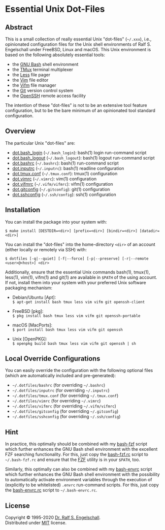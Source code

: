 
Essential Unix Dot-Files
========================

Abstract
--------

This is a small collection of really essential Unix "dot-files"
(`~/.xxx`), i.e., opinionated configuration files for the Unix shell
environments of Ralf S. Engelschall under FreeBSD, Linux and macOS. This
Unix environment is based on the following absolutely essential tools:

- the [GNU Bash](https://www.gnu.org/software/bash/) shell environment
- the [TMux](https://tmux.github.io/) terminal multiplexer
- the [Less](http://www.greenwoodsoftware.com/less/) file pager
- the [Vim](https://www.vim.org/) file editor
- the [Vifm](https://vifm.info/) file manager
- the [Git](https://git-scm.com/) version control system
- the [OpenSSH](https://www.openssh.com/) remote access facility

The intention of these "dot-files" is not to be an extensive tool
feature configuration, but to be the bare minimum of an opinionated tool
standard configuration.

Overview
--------

The particular Unix "dot-files" are:

- [dot.bash_login](./dot.bash_login) (`~/.bash_login`): bash(1) login run-command script
- [dot.bash_logout](./dot.bash_logout) (`~/.bash_logout`): bash(1) logout run-command script
- [dot.bashrc](./dot.bashrc) (`~/.bashrc`): bash(1) run-command script
- [dot.inputrc](./dot.inputrc) (`~/.inputrc`): bash(1) readline configuration
- [dot.tmux.conf](./dot.tmux.conf) (`~/.tmux.conf`): tmux(1) configuration
- [dot.vimrc](./dot.vimrc) (`~/.vimrc`): vim(1) configuration
- [dot.vifmrc](./dot.vifmrc) (`~/.vifm/vifmrc`): vifm(1) configuration
- [dot.gitconfig](./dot.gitconfig) (`~/.gitconfig`): git(1) configuration
- [dot.sshconfig](./dot.sshconfig) (`~/.ssh/config`): ssh(1) configuration

Installation
------------

You can install the package into your system with:

```
$ make install [DESTDIR=<dir>] [prefix=<dir>] [bindir=<dir>] [datadir=<dir>]
```

You can install the "dot-files" into the home-directory `<dir>` of an
account (either locally or remotely via SSH) with:

```
$ dotfiles [-q|--quiet] [-f|--force] [-p|--preserve] [-r|--remote <user>@<host>] <dir>
```

Additionally, ensure that the essential Unix commands bash(1), tmux(1),
less(1), vim(1), vifm(1) and git(1) are available in `$PATH` of the
using account. If not, install them into your system with your preferred
Unix software packaging mechanism:

- Debian/Ubuntu [Apt]:<br/>
  `$ apt-get install bash tmux less vim vifm git openssh-client`

- FreeBSD [pkg]:<br/>
  `$ pkg install bash tmux less vim vifm git openssh-portable`

- macOS [MacPorts]:<br/>
  `$ port install bash tmux less vim vifm git openssh`

- Unix [OpenPKG]:<br/>
  `$ openpkg build bash tmux less vim vifm git openssh | sh`

Local Override Configurations
-----------------------------

You can easily override the configuration with the following optional
files (which are automatically included and pre-generated):

- `~/.dotfiles/bashrc`    (for overriding `~/.bashrc`)
- `~/.dotfiles/inputrc`   (for overriding `~/.inputrc`)
- `~/.dotfiles/tmux.conf` (for overriding `~/.tmux.conf`)
- `~/.dotfiles/vimrc`     (for overriding `~/.vimrc`)
- `~/.dotfiles/vifmrc`    (for overriding `~/.vifm/vifmrc`)
- `~/.dotfiles/gitconfig` (for overriding `~/.gitconfig`)
- `~/.dotfiles/sshconfig` (for overriding `~/.ssh/config`)

Hint
----

In practice, this optimally should be combined with my [bash-fzf](https://github.com/rse/bash-fzf)
script which further enhances the GNU Bash shell environment with the excellent FZF searching functionality.
For this, just copy the [bash-fzf.rc](https://github.com/rse/bash-fzf/blob/master/bash-fzf.rc) script
to `~/.bash-fzf.rc` and ensure that the [FZF](https://github.com/junegunn/fzf/) utility is in your `$PATH`, too.

Similarly, this optimally can also be combined with my [bash-envrc](https://github.com/rse/bash-envrc)
script which further enhances the GNU Bash shell environment with the possibility to automatically
activate environment variables through the execution of (explicitly to be whitelisted) `.envrc` run-command scripts.
For this, just copy the [bash-envrc.rc](https://github.com/rse/bash-envrc/blob/master/bash-envrc.rc) script
to `~/.bash-envrc.rc`.

License
-------

Copyright &copy; 1995-2020 [Dr. Ralf S. Engelschall](mailto:rse@engelschall.com).<br/>
Distributed under [MIT](https://opensource.org/licenses/MIT) license.

